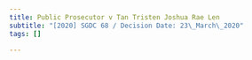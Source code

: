 ```yaml
---
title: Public Prosecutor v Tan Tristen Joshua Rae Len
subtitle: "[2020] SGDC 68 / Decision Date: 23\_March\_2020"
tags: []

---
```

